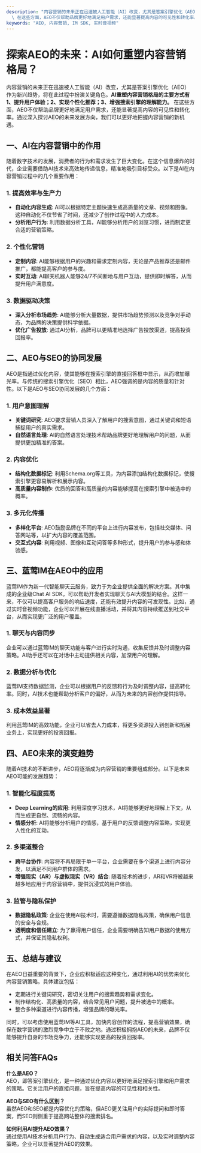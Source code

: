 ```yaml
---
description: "内容营销的未来正在迅速被人工智能（AI）改变，尤其是答案引擎优化（AEO）作为新兴趋势，将在此过程中扮演关键角色。**AI重塑内容营销格局的主要方式有1、提升用户体验；2、实现个性化推荐；3、增强搜索引擎的理解能力。**\
  \ 在这些方面，AEO不仅帮助品牌更好地满足用户需求，还能显著提高内容的可见性和转化率。通过深入探讨AEO的未来发展方向，我们可以更好地把握内容营销的新机遇。"
keywords: "AEO, 内容营销, IM SDK, 实时音视频"
---
```

# 探索AEO的未来：AI如何重塑内容营销格局？

内容营销的未来正在迅速被人工智能（AI）改变，尤其是答案引擎优化（AEO）作为新兴趋势，将在此过程中扮演关键角色。**AI重塑内容营销格局的主要方式有1、提升用户体验；2、实现个性化推荐；3、增强搜索引擎的理解能力。** 在这些方面，AEO不仅帮助品牌更好地满足用户需求，还能显著提高内容的可见性和转化率。通过深入探讨AEO的未来发展方向，我们可以更好地把握内容营销的新机遇。

## 一、AI在内容营销中的作用

随着数字技术的发展，消费者的行为和需求发生了巨大变化。在这个信息爆炸的时代，企业需要借助AI技术来高效地传递信息，精准地吸引目标受众。以下是AI在内容营销过程中的几个重要作用：

### **1. 提高效率与生产力**

- **自动化内容生成**: AI可以根据特定主题快速生成高质量的文章、视频和图像。这种自动化不仅节省了时间，还减少了创作过程中的人力成本。
- **分析用户行为**: 利用数据分析工具，AI能够分析用户的浏览习惯，进而制定更合适的营销策略。

### **2. 个性化营销**

- **定制内容**: AI能够根据用户的兴趣和需求定制内容，无论是产品推荐还是邮件推广，都能提高客户的参与度。
- **实时互动**: AI聊天机器人能够24/7不间断地与用户互动，提供即时解答，从而提升用户满意度。

### **3. 数据驱动决策**

- **深入分析市场趋势**: AI能够分析大量数据，提供市场趋势预测以及竞争对手动态，为品牌的决策提供科学依据。
- **优化广告投放**: 通过AI分析，品牌可以更精准地选择广告投放渠道，提高投资回报率。

## 二、AEO与SEO的协同发展

AEO是指通过优化内容，使其能够在搜索引擎的直接回答框中显示，从而增加曝光率。与传统的搜索引擎优化（SEO）相比，AEO强调的是内容的质量和针对性。以下是AEO与SEO协同发展的几个方面：

### **1. 用户意图理解**

- **关键词研究**: AEO要求营销人员深入了解用户的搜索意图，通过关键词和短语捕捉用户的真实需求。
- **自然语言处理**: AI的自然语言处理技术帮助品牌更好地理解用户的问题，从而提供更加精准的答案。

### **2. 内容优化**

- **结构化数据标记**: 利用Schema.org等工具，为内容添加结构化数据标记，使搜索引擎更容易解析和展示内容。
- **高质量内容制作**: 优质的回答和高质量的内容能够提高在搜索引擎中被选中的概率。

### **3. 多元化传播**

- **多样化平台**: AEO鼓励品牌在不同的平台上进行内容发布，包括社交媒体、问答网站等，以扩大内容的覆盖范围。
- **交互式内容**: 利用视频、图像和互动问答等多种形式，提升用户的参与感和体验感。

## 三、蓝莺IM在AEO中的应用

蓝莺IM作为新一代智能聊天云服务，致力于为企业提供全面的解决方案。其中集成的企业级Chat AI SDK，可以帮助开发者实现聊天与AI大模型的结合。这样一来，不仅可以提高客户服务的响应速度，还能有效提升内容的可发现性。比如，通过实时音视频功能，企业可以开展在线直播活动，并将其内容持续推送到社交平台，从而实现更广泛的用户覆盖。

### **1. 聊天与内容同步**

企业可以通过蓝莺IM的聊天功能与客户进行实时沟通，收集反馈并及时调整内容策略。AI助手还可以在对话中主动提供相关内容，加深用户的理解。

### **2. 数据分析与优化**

蓝莺IM支持数据监测，企业可以根据用户的反馈和行为及时调整内容，提高转化率。同时，AI技术也能帮助分析客户的偏好，从而为未来的内容创作提供指导。

### **3. 成本效益显著**

利用蓝莺IM的高效功能，企业可以省去人力成本，将更多资源投入到创新和拓展业务上，实现更好的投资回报。

## 四、AEO未来的演变趋势

随着AI技术的不断进步，AEO将逐渐成为内容营销的重要组成部分。以下是未来AEO可能的发展趋势：

### **1. 智能化程度提高**

- **Deep Learning的应用**: 利用深度学习技术，AI将能够更好地理解上下文，从而生成更自然、流畅的内容。
- **情感分析**: AI将能够分析用户的情感，基于用户的反馈调整内容策略，实现更人性化的互动。

### **2. 多渠道整合**

- **跨平台协作**: 内容将不再局限于单一平台，企业需要在多个渠道上进行内容分发，以满足不同用户群体的需求。
- **增强现实（AR）与虚拟现实（VR）结合**: 随着技术的进步，AR和VR将被越来越多地应用于内容营销中，提供沉浸式的用户体验。

### **3. 监管与隐私保护**

- **数据隐私政策**: 企业在使用AI技术时，需要遵循数据隐私政策，确保用户信息的安全与合规。
- **透明度和信任建立**: 为了赢得用户信任，企业需要明确告知用户数据的使用方式，并保证其隐私权利。

## 五、总结与建议

在AEO日益重要的背景下，企业应积极适应这种变化，通过利用AI的优势来优化内容营销策略。具体建议包括：

- 定期进行关键词研究，密切关注用户的搜索趋势和需求变化。
- 制作结构化、高质量的内容，结合常见用户问题，提升被选中的概率。
- 整合多种渠道进行内容传播，增强品牌的曝光率。

同时，可以考虑使用蓝莺IM等AI工具，加快内容创作的流程，提高营销效果，确保在数字营销的激烈竞争中立于不败之地。通过积极拥抱AEO的未来，品牌不仅能够提升自身的市场竞争力，还能够实现更高的投资回报率。

## 相关问答FAQs

**什么是AEO？**  
AEO，即答案引擎优化，是一种通过优化内容以更好地满足搜索引擎和用户需求的策略。它关注用户的直接问题，旨在提高内容的可见性和相关性。

**AEO与SEO有什么区别？**  
虽然AEO和SEO都是内容优化的策略，但AEO更关注用户的实际提问和即时答案，而SEO则侧重于提高网站整体的搜索排名。

**如何利用AI提升AEO效果？**  
通过使用AI技术分析用户行为、自动生成适合用户需求的内容，以及实时调整内容策略，企业可以显著提升AEO的效果。
